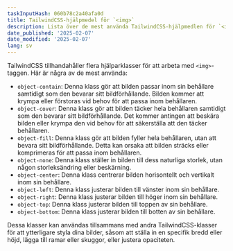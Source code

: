 ```yaml
---
taskInputHash: 060b78c2a40afa0d
title: TailwindCSS-hjälpmedel för `<img>`
description: Lista över de mest använda TailwindCSS-hjälpmedlen för `<img>`
date_published: '2025-02-07'
date_modified: '2025-02-07'
lang: sv
---
```

TailwindCSS tillhandahåller flera hjälparklasser för att arbeta med `<img>`-taggen. Här är några av de mest använda:

- `object-contain`: Denna klass gör att bilden passar inom sin behållare samtidigt som den bevarar sitt bildförhållande. Bilden kommer att krympa eller förstoras vid behov för att passa inom behållaren.
- `object-cover`: Denna klass gör att bilden täcker hela behållaren samtidigt som den bevarar sitt bildförhållande. Det kommer antingen att beskära bilden eller krympa den vid behov för att säkerställa att den täcker behållaren.
- `object-fill`: Denna klass gör att bilden fyller hela behållaren, utan att bevara sitt bildförhållande. Detta kan orsaka att bilden sträcks eller komprimeras för att passa inom behållaren.
- `object-none`: Denna klass ställer in bilden till dess naturliga storlek, utan någon storleksändring eller beskärning.
- `object-center`: Denna klass centrerar bilden horisontellt och vertikalt inom sin behållare.
- `object-left`: Denna klass justerar bilden till vänster inom sin behållare.
- `object-right`: Denna klass justerar bilden till höger inom sin behållare.
- `object-top`: Denna klass justerar bilden till toppen av sin behållare.
- `object-bottom`: Denna klass justerar bilden till botten av sin behållare.

Dessa klasser kan användas tillsammans med andra TailwindCSS-klasser för att ytterligare styla dina bilder, såsom att ställa in en specifik bredd eller höjd, lägga till ramar eller skuggor, eller justera opaciteten.
